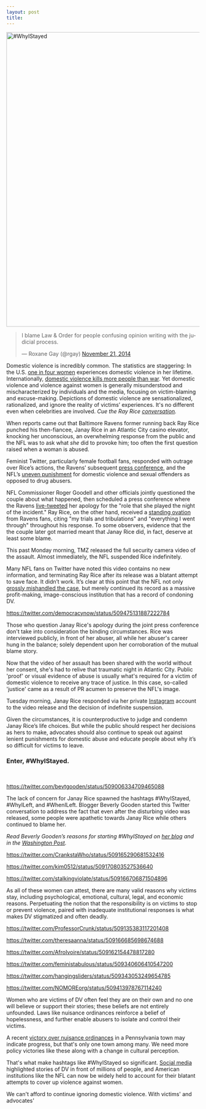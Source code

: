 ```yaml
---
layout: post
title:
---
```


<a href="http://www.hashtagfeminism.com/wp-content/uploads/2014/09/WhyIStayed.png"><img class="size-full wp-image-888 aligncenter" src="http://www.hashtagfeminism.com/wp-content/uploads/2014/09/WhyIStayed.png" alt="#WhyIStayed" width="1024" height="768" /></a>

<blockquote class="twitter-tweet" lang="en"><p>I blame Law &amp; Order for people confusing opinion writing with the judicial process.</p>&mdash; Roxane Gay (@rgay) <a href="https://twitter.com/rgay/status/535911119253422080">November 21, 2014</a></blockquote>
<script async src="//platform.twitter.com/widgets.js" charset="utf-8"></script>

Domestic violence is incredibly common. The statistics are staggering: In the U.S. <a href="http://www.ncadv.org/files/DomesticViolenceFactSheet%28National%29.pdf">one in four women</a><span class="apple-converted-space"> </span>experiences domestic violence in her lifetime. Internationally,<span class="apple-converted-space"> </span><a href="http://www.aljazeera.com/news/europe/2014/09/domestic-violence-kills-more-than-civil-war-201499131259139676.html">domestic violence kills more people than war</a>. Yet domestic violence and violence against women is generally misunderstood and mischaracterized by individuals and the media, focusing on victim-blaming and excuse-making. Depictions of domestic violence are sensationalized, rationalized, and<span class="apple-converted-space"> </span>ignore the reality of victims’ experiences. It's no different even when celebrities are involved.<span class="apple-converted-space"> </span><i>Cue the Ray Rice <a href="http://www.sbnation.com/nfl/2014/5/23/5744964/ray-rice-arrest-assault-statement-apology-ravens">conversation</a>.</i>

When reports came out that Baltimore Ravens former running back Ray Rice punched his then-fiancee, Janay Rice in an Atlantic City casino elevator, knocking her unconscious, an overwhelming response from the public and the NFL was to ask what <em>she</em> did to provoke him; too often the first question raised when a woman is abused.

Feminist Twitter, particularly female football fans, responded with outrage over Rice’s actions, the Ravens’ subsequent<span class="apple-converted-space"> </span><a href="http://awfulannouncing.com/2014/it-was-not-a-good-idea-for-the-ravens-to-live-tweet-ray-rices-press-conference.html">press conference</a>, and the NFL’s<span class="apple-converted-space"> </span><a href="http://fivethirtyeight.com/features/nfl-domestic-violence-policy-suspensions/">uneven punishment</a><span class="apple-converted-space"> for </span>domestic violence and sexual offenders as opposed to drug abusers.

NFL Commissioner Roger Goodell and other officials jointly questioned the couple about what happened, then scheduled a press conference where the Ravens <a href="http://profootballtalk.nbcsports.com/2014/09/08/ravens-finally-deleted-their-victim-blaming-tweet/">live-tweeted</a> her apology for the "role that she played the night of the incident." Ray Rice, on the other hand, received a <a href="http://www.baltimoresun.com/sports/ravens/ravens-insider/bal-ray-rice-draws-standing-ovation-from-ravens-fans-20140807,0,6248659.story">standing ovation</a> from Ravens fans, citing "my trials and tribulations" and "everything I went through" throughout his response. To some observers, evidence that the the couple later got married meant that Janay Rice did, in fact, deserve at least some blame.

This past Monday morning, TMZ released the full security camera video of the assault. Almost immediately, the NFL suspended Rice indefinitely.

Many NFL fans on Twitter have noted this video contains no new information, and terminating Ray Rice after its release was a blatant attempt to save face. It didn’t work. It’s clear at this point that the NFL not only <a href="http://www.usatoday.com/story/sports/nfl/2014/09/10/ap-newsbreak-source-says-rice-video-sent-to-nfl/15407231/" target="_blank">grossly mishandled the case</a>, but merely continued its record as a massive profit-making, image-conscious institution that has a record of condoning DV.

https://twitter.com/democracynow/status/509475131887222784

Those who question Janay Rice's apology during the joint press conference don't take into consideration the binding circumstances. Rice was interviewed publicly, in front of her abuser, all while her abuser's career hung in the balance; solely dependent upon her corroboration of the mutual blame story.

Now that the video of her assault has been shared with the world without her consent, she's had to relive that traumatic night in Atlantic City. Public 'proof' or visual evidence of abuse is usually what's required for a victim of domestic violence to receive any trace of justice. In this case, so-called 'justice' came as a result of PR acumen to preserve the NFL's image.

Tuesday morning, Janay Rice responded via her private <a href="http://www.marieclaire.com/celebrity-lifestyle/janay-rice-responds-via-instagram?src=spr_TWITTER&amp;spr_id=1449_86880353">Instagram</a> account to the video release and the decision of indefinite suspension.

Given the circumstances, it is counterproductive to judge and condemn Janay Rice’s life choices. But while the public should respect her decisions as hers to make, advocates should also continue to speak out against lenient punishments for domestic abuse and educate people about why it’s so difficult for victims to leave.
<h3>Enter, #WhyIStayed.</h3>
&nbsp;

https://twitter.com/bevtgooden/status/509006334709465088

The lack of concern for Janay Rice spawned the hashtags #WhyIStayed, #WhyILeft, and #WhenILeft. Blogger Beverly Gooden started this Twitter conversation to address the fact that even after the disturbing video was released, some people were apathetic towards Janay Rice while others continued to blame her.

<i>Read Beverly Gooden’s reasons for starting #WhyIStayed on<span class="apple-converted-space"> </span></i><a href="http://www.beverlygooden.com/hear/whyistayed"><i>her blog</i></a><span class="apple-converted-space"><i> </i></span><i>and in the<span class="apple-converted-space"> </span></i><a href="http://www.washingtonpost.com/news/morning-mix/wp/2014/09/09/whyistayed-she-saw-herself-in-ray-rices-wife-janay-and-tweeted-about-it-so-did-thousands-of-others/"><i>Washington Post</i></a><i>.</i>

https://twitter.com/CrankstaWho/status/509165290681532416

https://twitter.com/kim0512/status/509170803527536640

https://twitter.com/stalkingviolate/status/509166706871504896

As all of these women can attest, there are many<span class="apple-converted-space"> valid </span>reasons why victims stay, including psychological, emotional, cultural, legal, and economic reasons. Perpetuating the notion that the responsibility is on victims to stop or prevent violence, paired with inadequate institutional responses is what makes DV stigmatized and often deadly.

https://twitter.com/ProfessorCrunk/status/509135383117201408

https://twitter.com/theresaanna/status/509166685698674688

https://twitter.com/AfroIvoire/status/509162154478817280

https://twitter.com/feministabulous/status/509340606410547200

https://twitter.com/hangingsliders/status/509343053249654785

https://twitter.com/NOMOREorg/status/509413978767114240

Women who are victims of DV often feel they are on their own and no one will believe or support their stories; these beliefs are not entirely unfounded. Laws like nuisance ordinances reinforce a belief of hopelessness, and further enable abusers to isolate and control their victims.

A recent <a href="https://www.aclu.org/blog/womens-rights/victory-town-will-no-longer-treat-domestic-violence-victims-nuisances">victory over nuisance ordinances</a> in a Pennsylvania town may indicate progress, but that's only one town among many. We need more policy victories like these along with a change in cultural perception.

That's what make hashtags like #WhyIStayed so significant. <a href="http://time.com/3319081/whyistayed-hashtag-feminism-activism/" target="_blank">Social media</a> highlighted stories of DV in front of millions of people, and American institutions like the NFL can now be widely held to account for their blatant attempts to cover up violence against women.

We can't afford to continue ignoring domestic violence. With victims' and advocates' 
